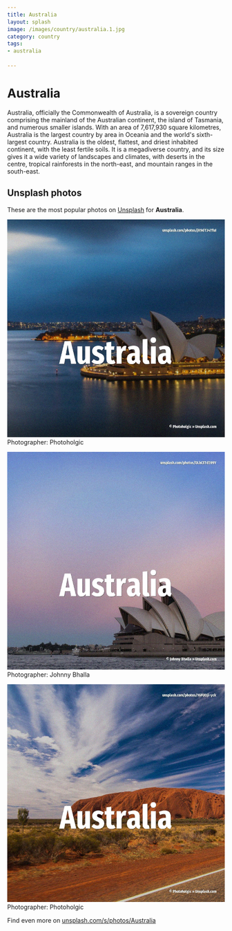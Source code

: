 ```yaml
---
title: Australia
layout: splash
image: /images/country/australia.1.jpg
category: country
tags:
- australia

---
```

# Australia

Australia, officially the Commonwealth of Australia, is a sovereign country comprising the mainland  of the Australian continent, the island of Tasmania, and numerous smaller islands. With an area of 7,617,930 square kilometres, Australia is the largest country by area in Oceania  and the world's sixth-largest country. Australia is the oldest, flattest, and driest inhabited continent, with the least fertile soils. It is a megadiverse country, and its size gives it a wide variety of landscapes and climates, with  deserts in the centre, tropical rainforests in the north-east, and mountain ranges in the  south-east.  

 
## Unsplash photos
These are the most popular photos on [Unsplash](https://unsplash.com) for **Australia**.
 
![Australia](/images/country/australia.1.jpg)
Photographer:  Photoholgic
 
![Australia](/images/country/australia.2.jpg)
Photographer:  Johnny Bhalla
 
![Australia](/images/country/australia.3.jpg)
Photographer:  Photoholgic
 
Find even more on [unsplash.com/s/photos/Australia](https://unsplash.com/s/photos/Australia)
 
